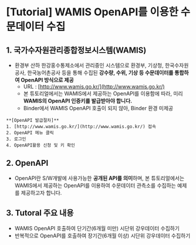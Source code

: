 # [Tutorial] WAMIS OpenAPI를 이용한 수문데이터 수집 

## 1. 국가수자원관리종합정보시스템(WAMIS)
 - 환경부 산하 한강홍수통제소에서 관리중인 시스템으로 환경부, 기상청, 한국수자원공사, 한국농어촌공사 등을 통해 수집된 **강수량, 수위, 기상 등 수문데이터를 통합하여 OpenAPI 방식으로 제공**
   - URL : [http://www.wamis.go.kr/](http://www.wamis.go.kr/)
   - 본 튜토리얼에서는 WAMIS에서 제공하는 OpenAPI를 이용함에 따라, 미리 **WAMIS의 OpenAPI 인증키를 발급받아야 합니다.**
   - Binder에서 WAMIS OpenAPI 호출이 되지 않아, Binder 환경 미제공
```
**[OpenAPI 발급절차]**
1. [http://www.wamis.go.kr/](http://www.wamis.go.kr/) 접속
2. OpenAPI 메뉴 클릭
3. 로그인
4. OpenAPI활용 신청 및 키 확인
```

## 2. OpenAPI
  - OpenAPI란 S/W개발에 사용가능한 **공개된 API를 의미**하며, 본 튜토리얼에서는 WAMIS에서 제공하는 OpenAPI를 이용하여 수문데이터 관측소를 수집하는 예제를 제공하고자 합니다.

## 3. Tutoral 주요 내용
  - WAMIS OpenAPI 호출하여 단기간(6개월 미만) 시단위 강우데이터 수집하기
  - 반복적으로 OpenAPI를 호출하여 장기간(6개월 이상) 시단위 강우데이터 수집하기

